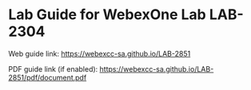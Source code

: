 # Lab Guide for WebexOne Lab LAB-2304

Web guide link: https://webexcc-sa.github.io/LAB-2851

PDF guide link (if enabled): https://webexcc-sa.github.io/LAB-2851/pdf/document.pdf
